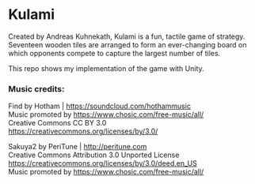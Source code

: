 # Kulami
Created by Andreas Kuhnekath, Kulami is a fun, tactile game of strategy. Seventeen wooden tiles are arranged to form an ever-changing board on which opponents compete to capture the largest number of tiles.

This repo shows my implementation of the game with Unity.

### Music credits:

Find by Hotham | https://soundcloud.com/hothammusic \
Music promoted by https://www.chosic.com/free-music/all/ \
Creative Commons CC BY 3.0 \
https://creativecommons.org/licenses/by/3.0/ 

Sakuya2 by PeriTune | http://peritune.com \
Creative Commons Attribution 3.0 Unported License \
https://creativecommons.org/licenses/by/3.0/deed.en_US \
Music promoted by https://www.chosic.com/free-music/all/ 

